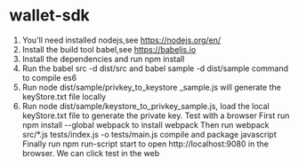 # wallet-sdk

1. You'll need installed nodejs,see https://nodejs.org/en/
2. Install the build tool babel,see https://babeljs.io
3. Install the dependencies and run npm install
4. Run the babel src -d dist/src and babel sample -d dist/sample command to compile es6
6. Run node dist/sample/privkey_to_keystore _sample.js will generate the keyStore.txt file locally
7. Run node dist/sample/keystore_to_privkey_sample.js, load the local keyStore.txt file to generate the private key.
Test with a browser
First run npm install --global webpack to install webpack
Then run webpack src/*.js tests/index.js -o tests/main.js compile and package javascript
Finally run npm run-script start to open http://localhost:9080 in the browser.
We can click test in the web

